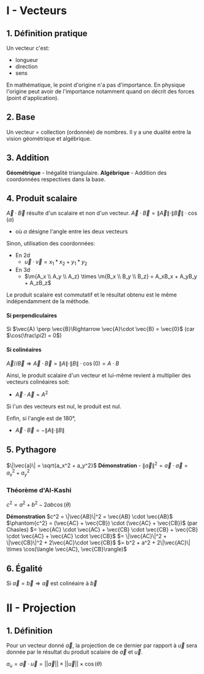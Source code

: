 
# I - Vecteurs

## 1. Définition pratique
Un vecteur c'est:
- longueur
- direction
- sens

En mathématique, le point d'origine n'a pas d'importance. En physique l'origine peut avoir de l'importance notamment quand on décrit des forces (point d'application).

## 2. Base
Un vecteur = collection (ordonnée) de nombres. Il y a une dualité entre la vision géométrique et algébrique. 

## 3. Addition
**Géométrique** - Inégalité triangulaire.
**Algébrique** - Addition des coordonnées respectives dans la base.

## 4. Produit scalaire

$\vec{A} \cdot \vec{B}$ résulte d'un scalaire et non d'un vecteur. 
$\vec{A} \cdot \vec{B} = \|\vec{A}\| \cdot \|\vec{B}\| \cdot \cos(\alpha)$ 
- où $\alpha$ désigne l'angle entre les deux vecteurs

Sinon, utilisation des coordonnées:
- En 2d
	- $\vec{u} · \vec{v} = x_1 * x_2 + y_1 * y_2$
- En 3d
	- $\m{A_x \\ A_y \\ A_z} \times \m{B_x \\ B_y \\ B_z} = A_xB_x + A_yB_y + A_zB_z$


Le produit scalaire est commutatif et le résultat obtenu est le même indépendamment de la méthode.

#### Si perpendiculaires

Si $\vec{A} \perp \vec{B}\Rightarrow \vec{A}\cdot \vec{B} = \vec{0}$ (car $\cos(\frac\pi2) = 0$)

#### Si colinéaires

$\vec{A} // \vec{B} \Rightarrow \vec{A} \cdot \vec{B} = \|A\| \cdot \|B\| \cdot \cos(0) = A \cdot B$ 

Ainsi, le produit scalaire d'un vecteur et lui-même revient à multiplier des vecteurs colinéaires soit:
- $\vec{A} \cdot \vec{A} = A^2$

Si l'un des vecteurs est nul, le produit est nul.

Enfin, si l'angle est de 180°, 
- $\vec{A} \cdot \vec{B} = -\|A\| \cdot \|B\|$

## 5. Pythagore

$\|\vec{a}\| = \sqrt{a_x^2 + a_y^2}$
**Démonstration** - $\|\vec{a}\|^2 = \vec{a} \cdot \vec{a} = a_x^2 + a_y^2$

### Théorème d'Al-Kashi

$c^2 = a^2+b^2 - 2ab\cos(\theta)$

**Démonstration**
$c^2 = \|\vec{AB}\|^2 = \vec{AB} \cdot \vec{AB}$
$\phantom{c^2} = (\vec{AC} + \vec{CB}) \cdot (\vec{AC} + \vec{CB})$ (par Chasles)
$= \vec{AC} \cdot \vec{AC} + \vec{CB} \cdot \vec{CB} + \vec{CB} \cdot \vec{AC} + \vec{AC} \cdot \vec{CB}$
$= \|\vec{AC}\|^2 + \|\vec{CB}\|^2 + 2\vec{AC}\cdot \vec{CB}$ 
$= b^2 + a^2 + 2\|\vec{AC}\| \times \cos(\langle \vec{AC}, \vec{CB}\rangle)$

## 6. Égalité

Si $\vec{a} = \vec{b} \Rightarrow \vec{a}$ est colinéaire à $\vec{b}$

# II - Projection

## 1. Définition

Pour un vecteur donné $\vec{a}$, la projection de ce dernier par rapport à $\vec{u}$ sera donnée par le résultat du produit scalaire de $\vec{a}$ et $\vec{u}$. 

$a_u = \vec{a} \cdot \vec{u} = ||\vec{a}|| \times ||\vec{u}|| \times \cos(\theta)$


